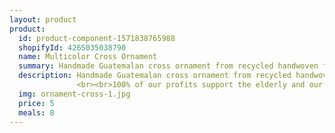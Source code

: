 ```yaml
---
layout: product
product:
  id: product-component-1571838765988
  shopifyId: 4265035038790
  name: Multicolor Cross Ornament
  summary: Handmade Guatemalan cross ornament from recycled handwoven fabric
  description: Handmade Guatemalan cross ornament from recycled handwoven fabric. All ornaments are made of wrapped colorful fabric and a beaded loop for hanging. The ornaments were made by a local family in need in Santa María de Jesús, Guatemala. All ornaments are handmade, multicolored, and one of a kind. 
               <br><br>100% of our profits support the elderly and our programs at Cosechando Felicidad Inc. including our feeding program for the elderly. 
  img: ornament-cross-1.jpg
  price: 5
  meals: 8
---
```

